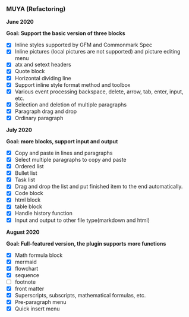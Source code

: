### MUYA (Refactoring)

**June 2020**

**Goal: Support the basic version of three blocks**

- [x] Inline styles supported by GFM and Commonmark Spec
- [x] Inline pictures (local pictures are not supported) and picture editing menu
- [x] atx and setext headers
- [x] Quote block
- [x] Horizontal dividing line
- [x] Support inline style format method and toolbox
- [x] Various event processing backspace, delete, arrow, tab, enter, input, etc.
- [x] Selection and deletion of multiple paragraphs
- [x] Paragraph drag and drop
- [x] Ordinary paragraph

**July 2020**

**Goal: more blocks, support input and output**

- [x] Copy and paste in lines and paragraphs
- [x] Select multiple paragraphs to copy and paste
- [x] Ordered list
- [x] Bullet list
- [x] Task list
- [x] Drag and drop the list and put finished item to the end automatically.
- [x] Code block
- [x] html block
- [x] table block
- [x] Handle history function
- [x] Input and output to other file type(markdown and html)

**August 2020**

**Goal: Full-featured version, the plugin supports more functions**

- [x] Math formula block
- [x] mermaid
- [x] flowchart
- [x] sequence
- [ ] footnote
- [x] front matter
- [x] Superscripts, subscripts, mathematical formulas, etc.
- [x] Pre-paragraph menu
- [x] Quick insert menu

